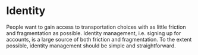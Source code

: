 # Identity

People want to gain access to transportation choices with as little friction and fragmentation as possible. Identity management, i.e. signing up for accounts, is a large source of both friction and fragmentation. To the extent possible, identity management should be simple and straightforward.



